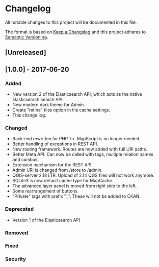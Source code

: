 # Changelog
All notable changes to this project will be documented in this file.

The format is based on [Keep a Changelog](http://keepachangelog.com/en/1.0.0/)
and this project adheres to [Semantic Versioning](http://semver.org/spec/v2.0.0.html).

## [Unreleased]

## [1.0.0] - 2017-06-20
### Added
- New version 2 of the Elasticsearch API, which acts as the native Elasticsearch search API.
- New modern dark theme for Admin.
- Create "retina" tiles option in tile cache settings.
- This change log.


### Changed
- Back-end rewritten for PHP 7.x. MapScript is no longer needed.
- Better handling of exceptions in REST API.
- New routing framework. Routes are now added with full URI paths.
- Better Meta API. Can now be called with tags, multiple relation names and combos.
- Extension mechanism for the REST API.
- Admin URI is changed from /store to /admin.
- QGIS-server 2.18 LTR. Upload of 2.14 QGS files will not work anymore.
- SQLite3 is now default cache type for MapCache.
- The advanced layer panel is moved from right side to the left.
- Some rearrangement of buttons.
- "Private" tags with prefix "_". These will not be added to CKAN.

### Deprecated
- Version 1 of the Elasticsearch API
### Removed
### Fixed
### Security

